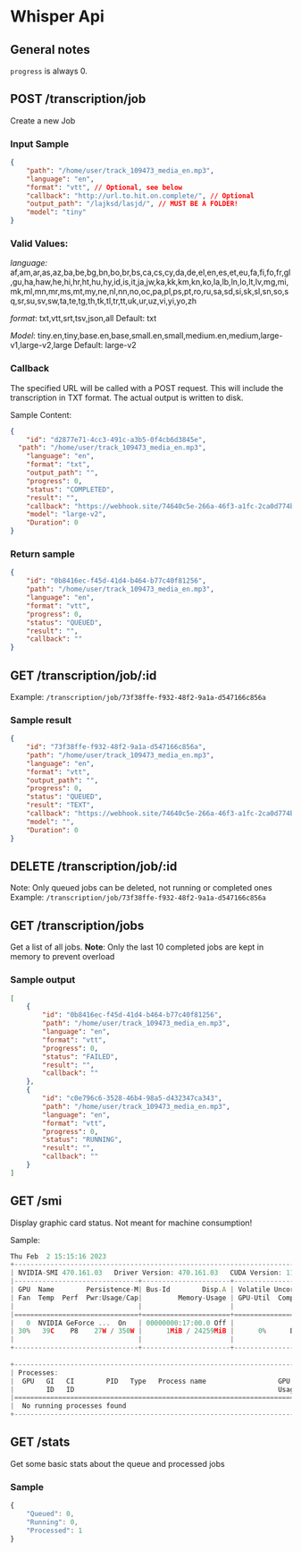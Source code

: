 # Whisper Api

## General notes

`progress` is always 0.

## POST /transcription/job

Create a new Job

### Input Sample

```json
{    
	"path": "/home/user/track_109473_media_en.mp3",    
	"language": "en",    
	"format": "vtt", // Optional, see below    
	"callback": "http://url.to.hit.on.complete/", // Optional    
	"output_path": "/lajksd/lasjd/", // MUST BE A FOLDER!    
	"model": "tiny"
}
```

### Valid Values:

*language:* af,am,ar,as,az,ba,be,bg,bn,bo,br,bs,ca,cs,cy,da,de,el,en,es,et,eu,fa,fi,fo,fr,gl,gu,ha,haw,he,hi,hr,ht,hu,hy,id,is,it,ja,jw,ka,kk,km,kn,ko,la,lb,ln,lo,lt,lv,mg,mi,mk,ml,mn,mr,ms,mt,my,ne,nl,nn,no,oc,pa,pl,ps,pt,ro,ru,sa,sd,si,sk,sl,sn,so,sq,sr,su,sv,sw,ta,te,tg,th,tk,tl,tr,tt,uk,ur,uz,vi,yi,yo,zh

*format*: txt,vtt,srt,tsv,json,all Default: txt

*Model*: tiny.en,tiny,base.en,base,small.en,small,medium.en,medium,large-v1,large-v2,large Default: large-v2

### Callback

The specified URL will be called with a POST request. This will include the transcription in TXT format. The actual output is written to disk.

Sample Content:

```json
{    
	"id": "d2877e71-4cc3-491c-a3b5-0f4cb6d3845e",
  "path": "/home/user/track_109473_media_en.mp3",
	"language": "en",    
	"format": "txt",    
	"output_path": "",    
	"progress": 0,    
	"status": "COMPLETED",    
	"result": "",    
	"callback": "https://webhook.site/74640c5e-266a-46f3-a1fc-2ca0d774b4a7",    
	"model": "large-v2",    
	"Duration": 0
}
```

### Return sample

```json
{
    "id": "0b8416ec-f45d-41d4-b464-b77c40f81256",
    "path": "/home/user/track_109473_media_en.mp3",
    "language": "en",
    "format": "vtt",
    "progress": 0,
    "status": "QUEUED",
    "result": "",
    "callback": ""
}
```

## GET /transcription/job/:id

Example: `/transcription/job/73f38ffe-f932-48f2-9a1a-d547166c856a`

### Sample result

```json
{
    "id": "73f38ffe-f932-48f2-9a1a-d547166c856a",
    "path": "/home/user/track_109473_media_en.mp3",
    "language": "en",
    "format": "vtt",
    "output_path": "",
    "progress": 0,
    "status": "QUEUED",
    "result": "TEXT",
    "callback": "https://webhook.site/74640c5e-266a-46f3-a1fc-2ca0d774b4a7",
    "model": "",
    "Duration": 0
}
```

## DELETE /transcription/job/:id

Note: Only queued jobs can be deleted, not running or completed ones Example: `/transcription/job/73f38ffe-f932-48f2-9a1a-d547166c856a`

## GET /transcription/jobs

Get a list of all jobs. **Note**: Only the last 10 completed jobs are kept in memory to prevent overload

### Sample output

```json
[
    {
        "id": "0b8416ec-f45d-41d4-b464-b77c40f81256",
        "path": "/home/user/track_109473_media_en.mp3",
        "language": "en",
        "format": "vtt",
        "progress": 0,
        "status": "FAILED",
        "result": "",
        "callback": ""
    },
    {
        "id": "c0e796c6-3528-46b4-98a5-d432347ca343",
        "path": "/home/user/track_109473_media_en.mp3",
        "language": "en",
        "format": "vtt",
        "progress": 0,
        "status": "RUNNING",
        "result": "",
        "callback": ""
    }
]
```

## GET /smi

Display graphic card status. Not meant for machine consumption!

Sample:

```jsx
Thu Feb  2 15:15:16 2023       
+-----------------------------------------------------------------------------+
| NVIDIA-SMI 470.161.03   Driver Version: 470.161.03   CUDA Version: 11.4     |
|-------------------------------+----------------------+----------------------+
| GPU  Name        Persistence-M| Bus-Id        Disp.A | Volatile Uncorr. ECC |
| Fan  Temp  Perf  Pwr:Usage/Cap|         Memory-Usage | GPU-Util  Compute M. |
|                               |                      |               MIG M. |
|===============================+======================+======================|
|   0  NVIDIA GeForce ...  On   | 00000000:17:00.0 Off |                  N/A |
| 30%   39C    P8    27W / 350W |      1MiB / 24259MiB |      0%      Default |
|                               |                      |                  N/A |
+-------------------------------+----------------------+----------------------+
                                                                               
+-----------------------------------------------------------------------------+
| Processes:                                                                  |
|  GPU   GI   CI        PID   Type   Process name                  GPU Memory |
|        ID   ID                                                   Usage      |
|=============================================================================|
|  No running processes found                                                 |
+-----------------------------------------------------------------------------+
```

## GET /stats

Get some basic stats about the queue and processed jobs

### Sample

```jsx
{
	"Queued": 0,
	"Running": 0,
	"Processed": 1
}
```
